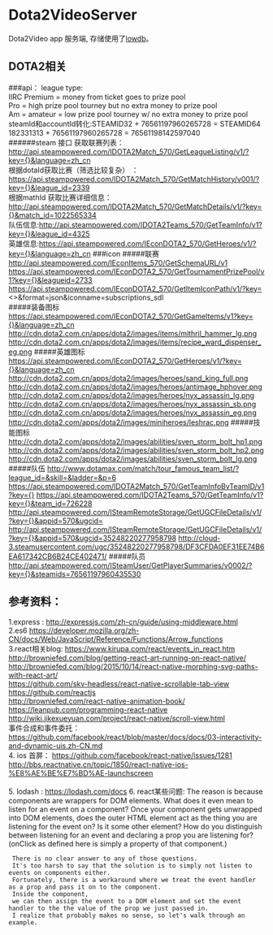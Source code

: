 Dota2VideoServer
====
Dota2Video  app 服务端, 存储使用了<a href="https://github.com/typicode/lowdb">lowdb</a>。

DOTA2相关
---
###api：
    league type: <br>
           IIRC Premium = money from ticket goes to prize pool<br>
           Pro = high prize pool tourney but no extra money to prize pool<br>
           Am = amateur = low prize pool tourney w/ no extra money to prize pool<br>
    steamId和accountId转化:STEAMID32 + 76561197960265728 = STEAMID64<br>
                            182331313 + 76561197960265728 = 76561198142597040      
    ######steam 接口
    获取联赛列表：　http://api.steampowered.com/IDOTA2Match_570/GetLeagueListing/v1/?key={}&language=zh_cn<br>
    根据dotaId获取比赛（筛选比较复杂） ：https://api.steampowered.com/IDOTA2Match_570/GetMatchHistory/v001/?key={}&league_id=2339<br>
    根据mathId 获取比赛详细信息： http://api.steampowered.com/IDOTA2Match_570/GetMatchDetails/v1/?key={}&match_id=1022565334<br>
    队伍信息:http://api.steampowered.com/IDOTA2Teams_570/GetTeamInfo/v1?key={}&league_id=4325<br>
    英雄信息:https://api.steampowered.com/IEconDOTA2_570/GetHeroes/v1/?key={}&language=zh_cn
###icon
     #####联赛
     http://api.steampowered.com/IEconItems_570/GetSchemaURL/v1<br>
     https://api.steampowered.com/IEconDOTA2_570/GetTournamentPrizePool/v1?key={}&leagueid=2733<br>
     https://api.steampowered.com/IEconDOTA2_570/GetItemIconPath/v1/?key=<>&format=json&iconname=subscriptions_sdl<br>
     #####装备图标
     https://api.steampowered.com/IEconDOTA2_570/GetGameItems/v1?key={}&language=zh_cn
     http://cdn.dota2.com.cn/apps/dota2/images/items/mithril_hammer_lg.png
     http://cdn.dota2.com.cn/apps/dota2/images/items/recipe_ward_dispenser_eg.png
     #####英雄图标
     https://api.steampowered.com/IEconDOTA2_570/GetHeroes/v1/?key={}&language=zh_cn
     http://cdn.dota2.com.cn/apps/dota2/images/heroes/sand_king_full.png
     http://cdn.dota2.com.cn/apps/dota2/images/heroes/antimage_hphover.png
     http://cdn.dota2.com.cn/apps/dota2/images/heroes/nyx_assassin_lg.png
     http://cdn.dota2.com.cn/apps/dota2/images/heroes/nyx_assassin_sb.png
     http://cdn.dota2.com.cn/apps/dota2/images/heroes/nyx_assassin_eg.png
     http://cdn.dota2.com/apps/dota2/images/miniheroes/leshrac.png
     #####技能图标
     http://cdn.dota2.com/apps/dota2/images/abilities/sven_storm_bolt_hp1.png
     http://cdn.dota2.com/apps/dota2/images/abilities/sven_storm_bolt_hp2.png
     http://cdn.dota2.com/apps/dota2/images/abilities/sven_storm_bolt_lg.png
     #####队伍
     http://www.dotamax.com/match/tour_famous_team_list/?league_id=&skill=&ladder=&p=6
     https://api.steampowered.com/IDOTA2Match_570/GetTeamInfoByTeamID/v1?key={}
     https://api.steampowered.com/IDOTA2Teams_570/GetTeamInfo/v1?key={}&team_id=726228
     http://api.steampowered.com/ISteamRemoteStorage/GetUGCFileDetails/v1/?key={}&appid=570&ugcid=
     http://api.steampowered.com/ISteamRemoteStorage/GetUGCFileDetails/v1/?key={}&appid=570&ugcid=35248220277958798
     http://cloud-3.steamusercontent.com/ugc/35248220277958798/DF3CFDA0EF31EE74B6EA617342CB6B24CE402471/
     #####队员
     http://api.steampowered.com/ISteamUser/GetPlayerSummaries/v0002/?key={}&steamids=76561197960435530
     
     


参考资料：
---
1.express : http://expressjs.com/zh-cn/guide/using-middleware.html<br/>
2.es6 https://developer.mozilla.org/zh-CN/docs/Web/JavaScript/Reference/Functions/Arrow_functions<br/>
3.react相关blog: https://www.kirupa.com/react/events_in_react.htm<br/>
                 http://browniefed.com/blog/getting-react-art-running-on-react-native/<br/>
                 http://browniefed.com/blog/2015/10/14/react-native-morphing-svg-paths-with-react-art/<br/>
                 https://github.com/skv-headless/react-native-scrollable-tab-view<br/>
                 https://github.com/reactjs<br/>
                 http://browniefed.com/react-native-animation-book/<br/>
                 https://leanpub.com/programming-react-native<br/>
                 http://wiki.jikexueyuan.com/project/react-native/scroll-view.html<br/>
                 事件合成和事件委托： https://github.com/facebook/react/blob/master/docs/docs/03-interactivity-and-dynamic-uis.zh-CN.md<br/>
4. ios 首屏： https://github.com/facebook/react-native/issues/1281<br/>
          http://bbs.reactnative.cn/topic/1850/react-native-ios-%E8%AE%BE%E7%BD%AE-launchscreen  <br/>    
5. lodash : https://lodash.com/docs
6. react某些问题: The reason is because components are wrappers for DOM elements.
     What does it even mean to listen for an event on a component?
     Once your component gets unwrapped into DOM elements, does the outer HTML element act as the thing you are listening for the event on?
     Is it some other element?
     How do you distinguish between listening for an event and declaring a prop you are listening for?
     (onClick as defined here is simply a property of that component.)

     There is no clear answer to any of those questions.
     It's too harsh to say that the solution is to simply not listen to events on components either.
     Fortunately, there is a workaround where we treat the event handler as a prop and pass it on to the component.
     Inside the component,
     we can then assign the event to a DOM element and set the event handler to the the value of the prop we just passed in.
     I realize that probably makes no sense, so let's walk through an example.
                 





